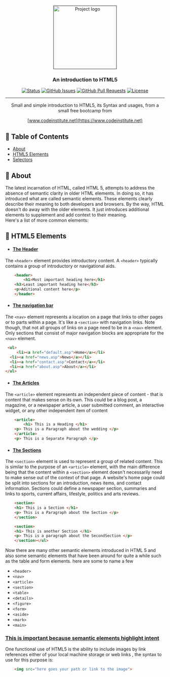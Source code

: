 <p align="center">
  <a href="" rel="noopener">
 <img width=200px height=200px src="https://upload.wikimedia.org/wikipedia/commons/thumb/6/61/HTML5_logo_and_wordmark.svg/2560px-HTML5_logo_and_wordmark.svg.png" alt="Project logo"></a>
</p>
<h3 align="center">An introduction to HTML5</h3>
<div align="center">

[![Status](https://img.shields.io/badge/status-active-success.svg)]()
[![GitHub Issues](https://img.shields.io/github/issues/kylelobo/The-Documentation-Compendium.svg)](https://github.com/kylelobo/The-Documentation-Compendium/issues)
[![GitHub Pull Requests](https://img.shields.io/github/issues-pr/kylelobo/The-Documentation-Compendium.svg)](https://github.com/kylelobo/The-Documentation-Compendium/pulls)
[![License](https://img.shields.io/badge/license-MIT-blue.svg)](/LICENSE)
</div>

---

<p align="center">Small and simple introduction to HTML5, its Syntax and usages, from a small free bootcamp from </p>

<div align="center"> 

[www.codeinstitute.net](https://www.codeinstitute.net)
</div>

## 📝 Table of Contents

- [About](#about)
- [HTML5 Elements](#html5elements)
- [Selectors](#selectors)

## 🧐 About <a name = "about"></a>

The latest incarnation of HTML, called HTML 5, attempts to address the absence of semantic clarity in older HTML elements. In doing so, it has introduced what are called semantic elements. These elements clearly describe their meaning to both developers and browsers. By the way, HTML doesn't do away with the older elements. It just introduces additional elements to supplement and add context to their meaning. \
Here's a list of more common elements:

## 🧐 HTML5 Elements <a name = "html5elements"></a>


- #### <u>The Header </u>
The `<header>` element provides introductory content. A `<header>` typically contains a group of introductory or navigational aids. 

```html
	<header>
		<h1>Most important heading here</h1>
	<h3>Least important heading here</h3>
	<p>Aditional content here</p>
	</header>
```
- ####  <u>The navigation bar</u>

The `<nav>` element represents a location on a page that links to other pages or to parts within a page. It's like a `<section>` with navigation links. Note though,  that not all groups of links on a page need to be in a `<nav>` element. Only sections that consist of major navigation blocks are appropriate for the `<nav>` element. 

```html
 <ul>
	 <li><a href="default.asp">Home</a></li>
  <li><a href="news.asp">News</a></li>
  <li><a href="contact.asp">Contact</a></li>
  <li><a href="about.asp">About</a></li>
</ul> 
```

- #### <u>The Articles</u>

The `<article>` element represents an independent piece of content - that is content that makes sense on its own. This could be a blog post, a magazine, or a newspaper article, a user submitted comment, an interactive widget, or any other independent item of content

```html
	<article>
		<h1> This is a Heading </h1>
	<p> This is a Paragraph about the wedding </p>
	</article>
	<p> This is a Separate Paragraph </p>
```
- #### <u>The Sections</u>

The `<section>` element is used to represent a group of related content. This is similar to the purpose of an `<article>` element, with the main difference being that the content within a `<section>` element doesn't necessarily need to make sense out of the context of that page. A website's home page could be split into sections for an introduction, news items, and contact information. Sections could define a newspaper section, summaries and links to sports, current affairs, lifestyle, politics and arts reviews.

```html
	<section>
	<h1> This is a Section </h1>
	<p> This is a Paragraph about the Section </p>
	</section>

	<section>
	<h1> This is another Section </h1>
	<p> This is a paragraph about the SecondSection </p>
	</section></ul> 
```

Now there are many other semantic elements introduced in HTML 5 and also some semantic elements that have been around for quite a while such as the table and form elements. here are some to name a few 

- `<header>`
- `<nav>`
- `<article>`
- `<section>`
- `<table>`
- `<details>`
- `<figure>`
- `<form>`
- `<aside>`
- `<mark>`
- `<main>`

### <u>This is important because semantic elements highlight intent </u>

One functional use of HTML5 is the ability to include images by link references either of your local machine storage or web links , the syntax to use for this purpose is:

```html
	<img src="here goes your path or link to the image">
```


